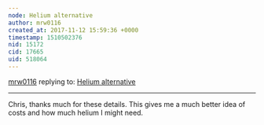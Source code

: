 ```yaml
---
node: Helium alternative
author: mrw0116
created_at: 2017-11-12 15:59:36 +0000
timestamp: 1510502376
nid: 15172
cid: 17665
uid: 518064
---
```




[mrw0116](../profile/mrw0116) replying to: [Helium alternative](../notes/mrw0116/11-10-2017/helium-alternative)

----
Chris, thanks much for these details. This gives me a much better idea of costs and how much helium I might need. 